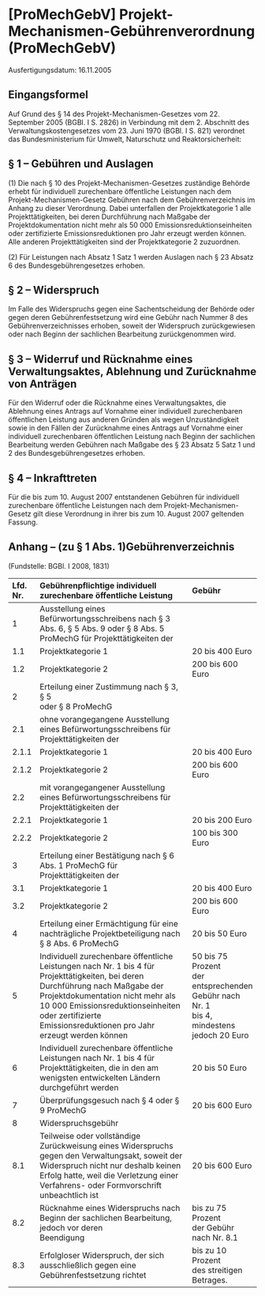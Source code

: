# [ProMechGebV] Projekt-Mechanismen-Gebührenverordnung  (ProMechGebV)

Ausfertigungsdatum: 16.11.2005

 

## Eingangsformel

Auf Grund des § 14 des Projekt-Mechanismen-Gesetzes vom 22. September 2005 (BGBl. I S. 2826) in Verbindung mit dem 2. Abschnitt des Verwaltungskostengesetzes vom 23. Juni 1970 (BGBl. I S. 821) verordnet das Bundesministerium für Umwelt, Naturschutz und Reaktorsicherheit:


## § 1 – Gebühren und Auslagen

(1) Die nach § 10 des Projekt-Mechanismen-Gesetzes zuständige Behörde erhebt für individuell zurechenbare öffentliche Leistungen nach dem Projekt-Mechanismen-Gesetz Gebühren nach dem Gebührenverzeichnis im Anhang zu dieser Verordnung. Dabei unterfallen der Projektkategorie 1 alle Projekttätigkeiten, bei deren Durchführung nach Maßgabe der Projektdokumentation nicht mehr als 50 000 Emissionsreduktionseinheiten oder zertifizierte Emissionsreduktionen pro Jahr erzeugt werden können. Alle anderen Projekttätigkeiten sind der Projektkategorie 2 zuzuordnen.

(2) Für Leistungen nach Absatz 1 Satz 1 werden Auslagen nach § 23 Absatz 6 des Bundesgebührengesetzes erhoben.


## § 2 – Widerspruch

Im Falle des Widerspruchs gegen eine Sachentscheidung der Behörde oder gegen deren Gebührenfestsetzung wird eine Gebühr nach Nummer 8 des Gebührenverzeichnisses erhoben, soweit der Widerspruch zurückgewiesen oder nach Beginn der sachlichen Bearbeitung zurückgenommen wird.


## § 3 – Widerruf und Rücknahme eines Verwaltungsaktes, Ablehnung und Zurücknahme von Anträgen

Für den Widerruf oder die Rücknahme eines Verwaltungsaktes, die Ablehnung eines Antrags auf Vornahme einer individuell zurechenbaren öffentlichen Leistung aus anderen Gründen als wegen Unzuständigkeit sowie in den Fällen der Zurücknahme eines Antrags auf Vornahme einer individuell zurechenbaren öffentlichen Leistung nach Beginn der sachlichen Bearbeitung werden Gebühren nach Maßgabe des § 23 Absatz 5 Satz 1 und 2 des Bundesgebührengesetzes erhoben.


## § 4 – Inkrafttreten

Für die bis zum 10. August 2007 entstandenen Gebühren für individuell zurechenbare öffentliche Leistungen nach dem Projekt-Mechanismen-Gesetz gilt diese Verordnung in ihrer bis zum 10. August 2007 geltenden Fassung.


## Anhang – (zu § 1 Abs. 1)Gebührenverzeichnis

(Fundstelle: BGBl. I 2008, 1831)

<table style="border-collapse: collapse;"><colgroup><col style="width: 9%" /><col style="width: 68%" /><col style="width: 23%" /></colgroup><thead><tr class="header"><th style="text-align: left;">Lfd.<br />
Nr.</th><th style="text-align: left;">Gebührenpflichtige individuell zurechenbare öffentliche Leistung</th><th style="text-align: left;">Gebühr</th></tr></thead><tbody><tr class="odd"><td style="text-align: left;">1</td><td style="text-align: left;">Ausstellung eines Befürwortungsschreibens nach § 3 Abs. 6, § 5 Abs. 9 oder § 8 Abs. 5 ProMechG für Projekttätigkeiten der</td><td style="text-align: left;"> </td></tr><tr class="even"><td style="text-align: left;">1.1</td><td style="text-align: left;">Projektkategorie 1</td><td style="text-align: left;">20 bis 400 Euro</td></tr><tr class="odd"><td style="text-align: left;">1.2</td><td style="text-align: left;">Projektkategorie 2</td><td style="text-align: left;">200 bis 600 Euro</td></tr><tr class="even"><td style="text-align: left;">2</td><td style="text-align: left;">Erteilung einer Zustimmung nach § 3, § 5<br />
oder § 8 ProMechG</td><td style="text-align: left;"> </td></tr><tr class="odd"><td style="text-align: left;">2.1</td><td style="text-align: left;">ohne vorangegangene Ausstellung eines Befürwortungsschreibens für Projekttätigkeiten der</td><td style="text-align: left;"> </td></tr><tr class="even"><td style="text-align: left;">2.1.1</td><td style="text-align: left;">Projektkategorie 1</td><td style="text-align: left;">20 bis 400 Euro</td></tr><tr class="odd"><td style="text-align: left;">2.1.2</td><td style="text-align: left;">Projektkategorie 2</td><td style="text-align: left;">200 bis 600 Euro</td></tr><tr class="even"><td style="text-align: left;">2.2</td><td style="text-align: left;">mit vorangegangener Ausstellung eines Befürwortungsschreibens für Projekttätigkeiten der</td><td style="text-align: left;"> </td></tr><tr class="odd"><td style="text-align: left;">2.2.1</td><td style="text-align: left;">Projektkategorie 1</td><td style="text-align: left;">20 bis 200 Euro</td></tr><tr class="even"><td style="text-align: left;">2.2.2</td><td style="text-align: left;">Projektkategorie 2</td><td style="text-align: left;">100 bis 300 Euro</td></tr><tr class="odd"><td style="text-align: left;">3</td><td style="text-align: left;">Erteilung einer Bestätigung nach § 6 Abs. 1 ProMechG für Projekttätigkeiten der</td><td style="text-align: left;"> </td></tr><tr class="even"><td style="text-align: left;">3.1</td><td style="text-align: left;">Projektkategorie 1</td><td style="text-align: left;">20 bis 400 Euro</td></tr><tr class="odd"><td style="text-align: left;">3.2</td><td style="text-align: left;">Projektkategorie 2</td><td style="text-align: left;">200 bis 600 Euro</td></tr><tr class="even"><td style="text-align: left;">4</td><td style="text-align: left;">Erteilung einer Ermächtigung für eine nachträgliche Projektbeteiligung nach § 8 Abs. 6 ProMechG</td><td style="text-align: left;">20 bis 50 Euro</td></tr><tr class="odd"><td style="text-align: left;">5</td><td style="text-align: left;">Individuell zurechenbare öffentliche Leistungen nach Nr. 1 bis 4 für Projekttätigkeiten, bei deren Durchführung nach Maßgabe der Projektdokumentation nicht mehr als 10 000 Emissionsreduktionseinheiten oder zertifizierte Emissionsreduktionen pro Jahr erzeugt werden können</td><td style="text-align: left;">50 bis 75 Prozent<br />
der entsprechenden Gebühr nach Nr. 1<br />
bis 4, mindestens<br />
jedoch 20 Euro</td></tr><tr class="even"><td style="text-align: left;">6</td><td style="text-align: left;">Individuell zurechenbare öffentliche Leistungen nach Nr. 1 bis 4 für Projekttätigkeiten, die in den am wenigsten entwickelten Ländern durchgeführt werden</td><td style="text-align: left;">20 bis 50 Euro</td></tr><tr class="odd"><td style="text-align: left;">7</td><td style="text-align: left;">Überprüfungsgesuch nach § 4 oder § 9 ProMechG</td><td style="text-align: left;">20 bis 600 Euro</td></tr><tr class="even"><td style="text-align: left;">8</td><td style="text-align: left;">Widerspruchsgebühr</td><td style="text-align: left;"> </td></tr><tr class="odd"><td style="text-align: left;">8.1</td><td style="text-align: left;">Teilweise oder vollständige Zurückweisung eines Widerspruchs gegen den Verwaltungsakt, soweit der Widerspruch nicht nur deshalb keinen Erfolg hatte, weil die Verletzung einer Verfahrens- oder Formvorschrift unbeachtlich ist</td><td style="text-align: left;">20 bis 600 Euro</td></tr><tr class="even"><td style="text-align: left;">8.2</td><td style="text-align: left;">Rücknahme eines Widerspruchs nach Beginn der sachlichen Bearbeitung, jedoch vor deren<br />
Beendigung</td><td style="text-align: left;">bis zu 75 Prozent<br />
der Gebühr nach Nr. 8.1</td></tr><tr class="odd"><td style="text-align: left;">8.3</td><td style="text-align: left;">Erfolgloser Widerspruch, der sich ausschließlich gegen eine Gebührenfestsetzung richtet</td><td style="text-align: left;">bis zu 10 Prozent<br />
des streitigen Betrages.</td></tr></tbody></table>
